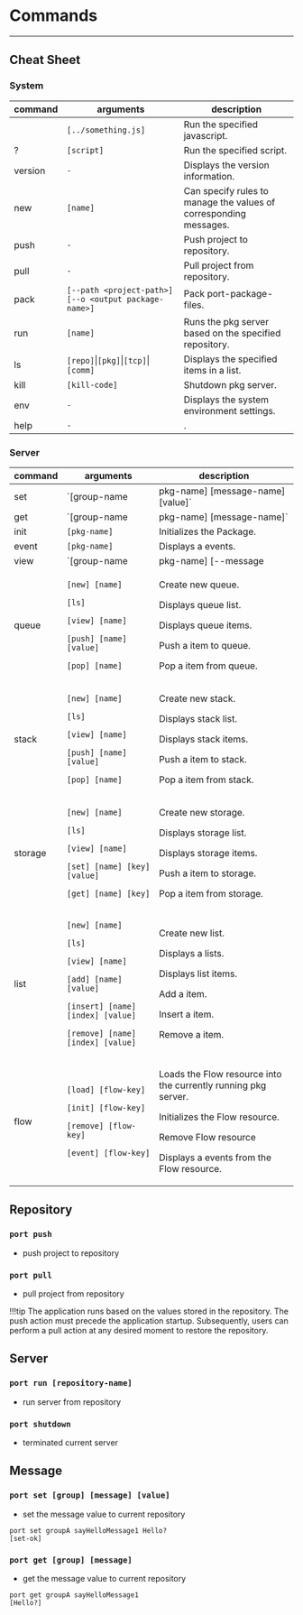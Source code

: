 
# Commands
___


## Cheat Sheet


### System
 command | arguments | description
 ------|-------- |--------
       |`[../something.js]` | Run the specified javascript. 
 ?     |`[script]` | Run the specified script. 
 version |`-` | Displays the version information. 
 new | `[name]`  | Can specify rules to manage the values of corresponding messages. 
 push|`-` | Push project to repository.
 pull|`-` | Pull project from repository.
 pack  |`[--path <project-path>] [--o <output package-name>]`  | Pack port-package-files. 
 run| `[name]` |  Runs the pkg server based on the specified repository. 
 ls | `[repo]`\|`[pkg]`\|`[tcp]`\|`[comm]` | Displays the specified items in a list. 
 kill | `[kill-code]` | Shutdown pkg server.
 env | `-`|Displays the system environment settings.  
 help| `-`|.

### Server
 command | arguments | description
 ------|-------- |--------
 set |`[group-name|pkg-name] [message-name] [value]` | Set values in the pkg server.
 get |`[group-name|pkg-name] [message-name]`  | Get values from the pkg server.
 init  |`[pkg-name]`  | Initializes the Package.
 event |`[pkg-name]`  | Displays a events.
 view |`[group-name|pkg-name] [--message|--history] [name|args|arguments|event]`  | detail view.
 queue|<p>`[new] [name]` <p>`[ls]` <p>`[view] [name]` <p>`[push] [name] [value]` <p>`[pop] [name]` | <p>  Create new queue. <p> Displays queue list. <p> Displays queue items. <p> Push a item to queue. </p> <p> Pop a item from queue. </p>
 stack|<p>`[new] [name]` <p>`[ls]` <p>`[view] [name]` <p>`[push] [name] [value]` <p>`[pop] [name]` | <p>  Create new stack. <p> Displays stack list. <p> Displays stack items. <p> Push a item to stack. </p> <p> Pop a item from stack. </p>
 storage|<p>`[new] [name]` <p>`[ls]` <p>`[view] [name]` <p>`[set] [name] [key] [value]` <p>`[get] [name] [key]` | <p>  Create new storage. <p> Displays storage list. <p> Displays storage items. <p> Push a item to storage. </p> <p> Pop a item from storage. </p>
 list|<p>`[new] [name]` <p>`[ls]` <p>`[view] [name]` <p>`[add] [name] [value]` <p>`[insert] [name] [index] [value]`  <p>`[remove] [name] [index] [value]` |<p>  Create new list. <p> Displays a lists. <p> Displays list items. <p> Add a item. </p> <p> Insert a item. </p> <p> Remove a item. </p>
 flow|  <p>`[load] [flow-key]`  <p>`[init] [flow-key]`   <p>`[remove] [flow-key]` <p>`[event] [flow-key]`| <p> Loads the Flow resource into the currently running pkg server. <p> Initializes the Flow resource.</p> <p> Remove Flow resource </p><p> Displays a events from the Flow resource.</p>

## Repository


### `port push` 
- push project to repository
### `port pull` 
- pull project from repository

!!!tip
    The application runs based on the values stored in the repository. The push action must precede the application startup. 
    Subsequently, users can perform a pull action at any desired moment to restore the repository.

## Server 

### `port run [repository-name]` 
- run server from repository

### `port shutdown` 
- terminated current server
 
## Message

### `port set [group] [message] [value]` 

- set the message value to current repository

```console
port set groupA sayHelloMessage1 Hello?
[set-ok]
```

### `port get [group] [message]` 

- get the message value to current repository

```console
port get groupA sayHelloMessage1
[Hello?]
```